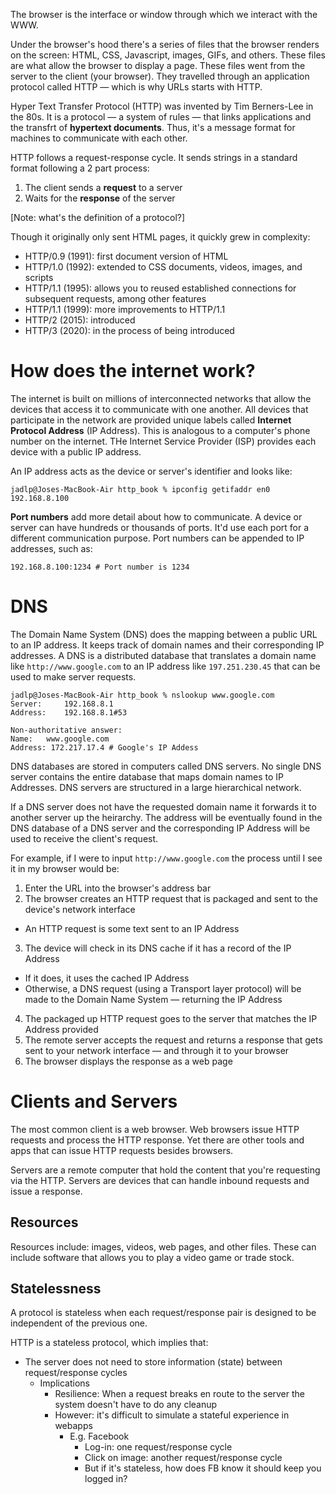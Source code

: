 The browser is the interface or window through which we interact with the WWW.

Under the browser's hood there's a series of files that the browser renders on the screen: HTML, CSS, Javascript, images, GIFs, and others. These files are what allow the browser to display a page. These files went from the server to the client (your browser). They travelled through an application protocol called HTTP — which is why URLs starts with HTTP.

Hyper Text Transfer Protocol (HTTP) was invented by Tim Berners-Lee in the 80s. It is a protocol — a system of rules — that links applications and the transfrt of **hypertext documents**. Thus, it's a message format for machines to communicate with each other.

HTTP follows a request-response cycle. It sends strings in a standard format following a 2 part process:
1. The client sends a **request** to a server
2. Waits for the **response** of the server

[Note: what's the definition of a protocol?]

Though it originally only sent HTML pages, it quickly grew in complexity:
- HTTP/0.9 (1991): first document version of HTML
- HTTP/1.0 (1992): extended to CSS documents, videos, images, and scripts
- HTTP/1.1 (1995): allows you to reused established connections for subsequent requests, among other features
- HTTP/1.1 (1999): more improvements to HTTP/1.1
- HTTP/2 (2015): introduced
- HTTP/3 (2020): in the process of being introduced

# How does the internet work?

The internet is built on millions of interconnected networks that allow the devices that access it to communicate with one another. All devices that participate in the network are provided unique labels called **Internet Protocol Address** (IP Address). This is analogous to a computer's phone number on the internet. THe Internet Service Provider (ISP) provides each device with a public IP address.

An IP address acts as the device or server's identifier and looks like:
```
jadlp@Joses-MacBook-Air http_book % ipconfig getifaddr en0
192.168.8.100
```

**Port numbers** add more detail about how to communicate. A device or server can have hundreds or thousands of ports. It'd use each port for a different communication purpose. Port numbers can be appended to IP addresses, such as:

```
192.168.8.100:1234 # Port number is 1234
```

# DNS

The Domain Name System (DNS) does the mapping between a public URL to an IP address. It keeps track of domain names and their corresponding IP addresses. A DNS is a distributed database that translates a domain name like `http://www.google.com` to an IP address like `197.251.230.45` that can be used to make server requests.

```
jadlp@Joses-MacBook-Air http_book % nslookup www.google.com
Server:		192.168.8.1
Address:	192.168.8.1#53

Non-authoritative answer:
Name:	www.google.com
Address: 172.217.17.4 # Google's IP Addess
```

DNS databases are stored in computers called DNS servers. No single DNS server contains the entire database that maps domain names to IP Addresses. DNS servers are structured in a large hierarchical network.

If a DNS server does not have the requested domain name it forwards it to another server up the heirarchy. The address will be eventually found in the DNS database of a DNS server and the corresponding IP Address will be used to receive the client's request.

For example, if I were to input `http://www.google.com` the process until I see it in my browser would be:
1. Enter the URL into the browser's address bar
2. The browser creates an HTTP request that is packaged and sent to the device's network interface
  - An HTTP request is some text sent to an IP Address
3. The device will check in its DNS cache if it has a record of the IP Address
  - If it does, it uses the cached IP Address
  - Otherwise, a DNS request (using a Transport layer protocol) will be made to the Domain Name System — returning the IP Address
4. The packaged up HTTP request goes to the server that matches the IP Address provided
5. The remote server accepts the request and returns a response that gets sent to your network interface — and through it to your browser
6. The browser displays the response as a web page

# Clients and Servers

The most common client is a web browser. Web browsers issue HTTP requests and process the HTTP response. Yet there are other tools and apps that can issue HTTP requests besides browsers.

Servers are a remote computer that hold the content that you're requesting via the HTTP. Servers are devices that can handle inbound requests and issue a response.

## Resources

Resources include: images, videos, web pages, and other files. These can include software that allows you to play a video game or trade stock.

## Statelessness

A protocol is stateless when each request/response pair is designed to be independent of the previous one.

HTTP is a stateless protocol, which implies that:
- The server does not need to store information (state) between request/response cycles
  - Implications
    - Resilience: When a request breaks en route to the server the system doesn't have to do any cleanup
    - However: it's difficult to simulate a stateful experience in webapps
      - E.g. Facebook
        - Log-in: one request/response cycle
        - Click on image: another request/response cycle
        - But if it's stateless, how does FB know it should keep you logged in?
